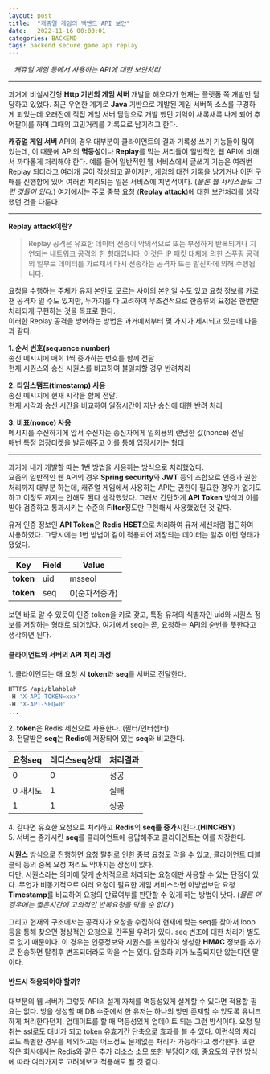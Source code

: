 ```yaml
---
layout: post
title:  "캐쥬얼 게임의 백엔드 API 보안"
date:   2022-11-16 00:00:01
categories: BACKEND
tags: backend secure game api replay
---
```



<i class="fa-regular fa-circle-check" style="margin-right:0.7rem"></i>*캐쥬얼 게임 등에서 사용하는 API에 대한 보안처리*

---

과거에 비실시간형 **Http 기반의 게임 서버** 개발을 해오다가 현재는 플랫폼 쪽 개발만 담당하고 있었다. 최근 우연한 계기로 **Java** 기반으로 개발된 게임 서버쪽 소스를 구경하게 되었는데 오래전에 직접 게임 서버 담당으로 개발 했던 기억이 새록새록 나게 되어 추억팔이를 하며 그때의 고민거리를 기록으로 남기려고 한다.
   
**캐쥬얼 게임 서버** API의 경우 대부분이 클라이언트의 결과 기록성 쓰기 기능들이 많이 있는데, 이 때문에 API의 **멱등성**이나 **Replay**를 막는 처리들이 일반적인 웹 API에 비해서 까다롭게 처리해야 한다. 예를 들어 일반적인 웹 서비스에서 글쓰기 기능은 여러번 Replay 되더라고 여러개 글이 작성되고 끝이지만, 게임의 대전 기록을 남기거나 어떤 구매를 진행함에 있어 여러번 처리되는 일은 서비스에 치명적이다. (*물론 웹 서비스들도 그런 것들이 있다.*) 여기에서는 주로 중복 요청 (**Replay attack**)에 대한 보안처리를 생각했던 것을 다룬다.

---

**Replay attack이란?**

> Replay 공격은 유효한 데이터 전송이 악의적으로 또는 부정하게 반복되거나 지연되는 네트워크 공격의 한 형태입니다. 이것은 IP 패킷 대체에 의한 스푸핑 공격의 일부로 데이터를 가로채서 다시 전송하는 공격자 또는 발신자에 의해 수행됩니다.

요청을 수행하는 주체가 유저 본인도 모르는 사이의 본인일 수도 있고 요청 정보를 가로챈 공격자 일 수도 있지만, 두가지를 다 고려하여 무조건적으로 한종류의 요청은 한번만 처리되게 구현하는 것을 목표로 한다.   
이러한 Replay 공격을 방어하는 방법은 과거에서부터 몇 가지가 제시되고 있는데 다음과 같다.

**1. 순서 번호(sequence number)**   
송신 메시지에 매회 1씩 증가하는 번호를 함께 전달   
현재 시퀀스와 송신 시퀀스를 비교하여 불일치할 경우 반려처리

**2. 타임스탬프(timestamp) 사용**   
송신 메시지에 현재 시각을 함께 전달.   
현재 시각과 송신 시간을 비교하여 일정시간이 지난 송신에 대한 반려 처리

**3. 비표(nonce) 사용**   
메시지를 수신하기에 앞서 수신자는 송신자에게 일회용의 랜덤한 값(nonce) 전달   
매번 특정 입장티켓을 발급해주고 이를 통해 입장시키는 형태

---

과거에 내가 개발할 때는 1번 방법을 사용하는 방식으로 처리했었다.   
요즘의 일반적인 웹 API의 경우 **Spring security**와 **JWT** 등의 조합으로 인증과 권한 처리까지 대부분 하는데, 캐쥬얼 게임에서 사용하는 API는 권한이 필요한 경우가 없기도 하고 이정도 까지는 안해도 된다 생각했었다. 그래서 간단하게 **API Token** 방식과 이를 받아 검증하고 통과시키는 수준의 **Filter**정도만 구현해서 사용했었던 것 같다.

유저 인증 정보인 **API Token**은 **Redis HSET**으로 처리하여 유저 세션처럼 접근하여 사용하였다. 그당시에는 1번 방법이 같이 적용되어 저장되는 데이터는 얼추 이런 형태가 됐었다.   

|Key|Field|Value|
|---|----|----|
|**token**|uid|msseol|
|**token**|seq|0<span class="color1">(순차적증가)</span>|

보면 바로 알 수 있듯이 인증 token을 키로 갖고, 특정 유저의 식별자인 uid와 시퀀스 정보를 저장하는 형태로 되어있다. 여기에서 seq는 곧, 요청하는 API의 순번을 뜻한다고 생각하면 된다.   

   
    
#### 클라이언트와 서버의 API 처리 과정

<span class="color2">1. 클라이언트는 매 요청 시 **token**과 **seq**를 서버로 전달한다.</span>   

```bash
HTTPS /api/blahblah 
-H 'X-API-TOKEN=xxx' 
-H 'X-API-SEQ=0' 
...
```

<span class="color2">2. **token**은 Redis 세션으로 사용한다. (필터/인터셉터)</span>   
<span class="color2">3. 전달받은 **seq**는 **Redis**에 저장되어 있는 **seq**와 비교한다.</span>   

|요청seq|레디스seq상태|처리결과|
|-----|-----|-----|
|0|0|<span class="color3">성공</span>|
|0 <span class="color1">재시도</span>|1|<span class="color1">실패</span>|
|1|1|<span class="color3">성공</span>|


<span class="color2">4. 같다면 유효한 요청으로 처리하고 **Redis**의 **seq를 증가**시킨다.(**HINCRBY**)</span>   
<span class="color2">5. 서버는 증가시킨 **seq**를 클라이언트에 응답해주고 클라이언트는 이를 저장한다.</span>   


**시퀀스** 방식으로 진행하면 요청 탈취로 인한 중복 요청도 막을 수 있고, 클라이언트 더블클릭 등의 중복 요청 처리도 막아지는 장점이 있다.   
다만, 시퀀스라는 의미에 맞게 순차적으로 처리되는 요청에만 사용할 수 있는 단점이 있다. 무언가 비동기적으로 여러 요청이 필요한 게임 서비스라면 이방법보단 요청 **Timestamp**를 비교하여 요청의 만료여부를 판단할 수 있게 하는 방법이 낫다. (*물론 이경우에는 짧은시간에 고의적인 반복요청을 막을 순 없다.*)

그리고 현재의 구조에서는 공격자가 요청을 수집하여 현재에 맞는 seq를 찾아서 loop등을 통해 찾으면 정상적인 요청으로 간주될 우려가 있다. seq 변조에 대한 처리가 별도로 없기 때문이다. 이 경우는 인증정보와 시퀀스를 포함하여 생성한 **HMAC** 정보를 추가로 전송하면 탈취후 변조되더라도 막을 수는 있다. 암호화 키가 노출되지만 않는다면 말이다. 

#### 반드시 적용되어야 할까?

대부분의 웹 서버가 그렇듯 API의 설계 자체를 멱등성있게 설계할 수 있다면 적용할 필요는 없다. 방을 생성할 때 DB 수준에서  한 유저는 하나의 방만 존재할 수 있도록 유니크 하게 처리한다던지, 업데이트를 할 때 멱등성있게 업데이트 되는 그런 방식이다. 요청 탈취는 ssl로도 대비가 되고 token 유효기간 단축으로 효과를 볼 수 있다. 이런식의 처리로도 특별한 경우를 제외하고는 어느정도 문제없는 처리가 가능하다고 생각한다. 또한 작은 회사에서는 Redis와 같은 추가 리소스 소모 또한 부담이기에, 중요도와 구현 방식에 따라 여러가지로 고려해보고 적용해도 될 것 같다.   
